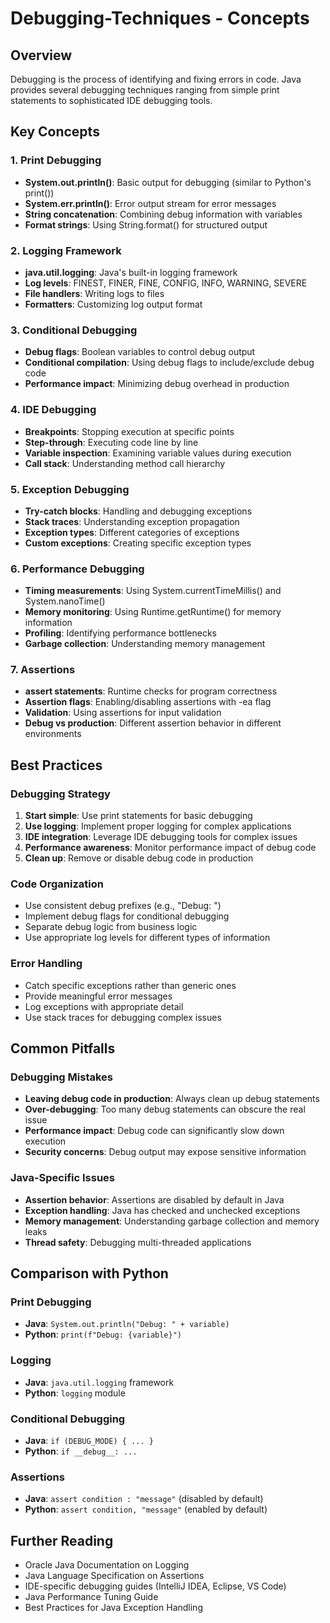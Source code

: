 # Debugging-Techniques - Concepts

## Overview

Debugging is the process of identifying and fixing errors in code. Java provides several debugging techniques ranging from simple print statements to sophisticated IDE debugging tools.

## Key Concepts

### 1. Print Debugging
- **System.out.println()**: Basic output for debugging (similar to Python's print())
- **System.err.println()**: Error output stream for error messages
- **String concatenation**: Combining debug information with variables
- **Format strings**: Using String.format() for structured output

### 2. Logging Framework
- **java.util.logging**: Java's built-in logging framework
- **Log levels**: FINEST, FINER, FINE, CONFIG, INFO, WARNING, SEVERE
- **File handlers**: Writing logs to files
- **Formatters**: Customizing log output format

### 3. Conditional Debugging
- **Debug flags**: Boolean variables to control debug output
- **Conditional compilation**: Using debug flags to include/exclude debug code
- **Performance impact**: Minimizing debug overhead in production

### 4. IDE Debugging
- **Breakpoints**: Stopping execution at specific points
- **Step-through**: Executing code line by line
- **Variable inspection**: Examining variable values during execution
- **Call stack**: Understanding method call hierarchy

### 5. Exception Debugging
- **Try-catch blocks**: Handling and debugging exceptions
- **Stack traces**: Understanding exception propagation
- **Exception types**: Different categories of exceptions
- **Custom exceptions**: Creating specific exception types

### 6. Performance Debugging
- **Timing measurements**: Using System.currentTimeMillis() and System.nanoTime()
- **Memory monitoring**: Using Runtime.getRuntime() for memory information
- **Profiling**: Identifying performance bottlenecks
- **Garbage collection**: Understanding memory management

### 7. Assertions
- **assert statements**: Runtime checks for program correctness
- **Assertion flags**: Enabling/disabling assertions with -ea flag
- **Validation**: Using assertions for input validation
- **Debug vs production**: Different assertion behavior in different environments

## Best Practices

### Debugging Strategy
1. **Start simple**: Use print statements for basic debugging
2. **Use logging**: Implement proper logging for complex applications
3. **IDE integration**: Leverage IDE debugging tools for complex issues
4. **Performance awareness**: Monitor performance impact of debug code
5. **Clean up**: Remove or disable debug code in production

### Code Organization
- Use consistent debug prefixes (e.g., "Debug: ")
- Implement debug flags for conditional debugging
- Separate debug logic from business logic
- Use appropriate log levels for different types of information

### Error Handling
- Catch specific exceptions rather than generic ones
- Provide meaningful error messages
- Log exceptions with appropriate detail
- Use stack traces for debugging complex issues

## Common Pitfalls

### Debugging Mistakes
- **Leaving debug code in production**: Always clean up debug statements
- **Over-debugging**: Too many debug statements can obscure the real issue
- **Performance impact**: Debug code can significantly slow down execution
- **Security concerns**: Debug output may expose sensitive information

### Java-Specific Issues
- **Assertion behavior**: Assertions are disabled by default in Java
- **Exception handling**: Java has checked and unchecked exceptions
- **Memory management**: Understanding garbage collection and memory leaks
- **Thread safety**: Debugging multi-threaded applications

## Comparison with Python

### Print Debugging
- **Java**: `System.out.println("Debug: " + variable)`
- **Python**: `print(f"Debug: {variable}")`

### Logging
- **Java**: `java.util.logging` framework
- **Python**: `logging` module

### Conditional Debugging
- **Java**: `if (DEBUG_MODE) { ... }`
- **Python**: `if __debug__: ...`

### Assertions
- **Java**: `assert condition : "message"` (disabled by default)
- **Python**: `assert condition, "message"` (enabled by default)

## Further Reading

- Oracle Java Documentation on Logging
- Java Language Specification on Assertions
- IDE-specific debugging guides (IntelliJ IDEA, Eclipse, VS Code)
- Java Performance Tuning Guide
- Best Practices for Java Exception Handling
